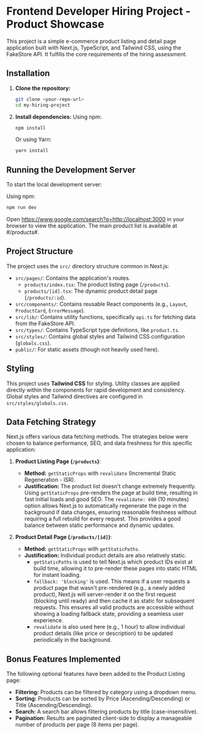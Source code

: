 # Frontend Developer Hiring Project - Product Showcase

This project is a simple e-commerce product listing and detail page application built with Next.js, TypeScript, and Tailwind CSS, using the FakeStore API. It fulfills the core requirements of the hiring assessment.

## Installation

1.  **Clone the repository:**
    ```bash
    git clone <your-repo-url>
    cd my-hiring-project
    ```

2.  **Install dependencies:**
    Using npm:
    ```bash
    npm install
    ```
    Or using Yarn:
    ```bash
    yarn install
    ```

## Running the Development Server

To start the local development server:

Using npm:
```bash
npm run dev
```

Open https://www.google.com/search?q=http://localhost:3000 in your browser to view the application. The main product list is available at #/products#.

## Project Structure

The project uses the `src/` directory structure common in Next.js:

-   `src/pages/`: Contains the application's routes.
    -   `products/index.tsx`: The product listing page (`/products`).
    -   `products/[id].tsx`: The dynamic product detail page (`/products/:id`).
-   `src/components/`: Contains reusable React components (e.g., `Layout`, `ProductCard`, `ErrorMessage`).
-   `src/lib/`: Contains utility functions, specifically `api.ts` for fetching data from the FakeStore API.
-   `src/types/`: Contains TypeScript type definitions, like `product.ts`.
-   `src/styles/`: Contains global styles and Tailwind CSS configuration (`globals.css`).
-   `public/`: For static assets (though not heavily used here).

## Styling

This project uses **Tailwind CSS** for styling. Utility classes are applied directly within the components for rapid development and consistency. Global styles and Tailwind directives are configured in `src/styles/globals.css`.

## Data Fetching Strategy

Next.js offers various data fetching methods. The strategies below were chosen to balance performance, SEO, and data freshness for this specific application:

1.  **Product Listing Page (`/products`)**:
    * **Method:** `getStaticProps` with `revalidate` (Incremental Static Regeneration - ISR).
    * **Justification:** The product list doesn't change extremely frequently. Using `getStaticProps` pre-renders the page at build time, resulting in fast initial loads and good SEO. The `revalidate: 600` (10 minutes) option allows Next.js to automatically regenerate the page in the background if data changes, ensuring reasonable freshness without requiring a full rebuild for every request. This provides a good balance between static performance and dynamic updates.

2.  **Product Detail Page (`/products/[id]`)**:
    * **Method:** `getStaticProps` with `getStaticPaths`.
    * **Justification:** Individual product details are also relatively static.
        * `getStaticPaths` is used to tell Next.js which product IDs exist at build time, allowing it to pre-render these pages into static HTML for instant loading.
        * `fallback: 'blocking'` is used. This means if a user requests a product page that wasn't pre-rendered (e.g., a newly added product), Next.js will server-render it on the first request (blocking until ready) and then cache it as static for subsequent requests. This ensures all valid products are accessible without showing a loading fallback state, providing a seamless user experience.
        * `revalidate` is also used here (e.g., 1 hour) to allow individual product details (like price or description) to be updated periodically in the background.

## Bonus Features Implemented

The following optional features have been added to the Product Listing page:

-   **Filtering:** Products can be filtered by category using a dropdown menu.
-   **Sorting:** Products can be sorted by Price (Ascending/Descending) or Title (Ascending/Descending).
-   **Search:** A search bar allows filtering products by title (case-insensitive).
-   **Pagination:** Results are paginated client-side to display a manageable number of products per page (8 items per page).




